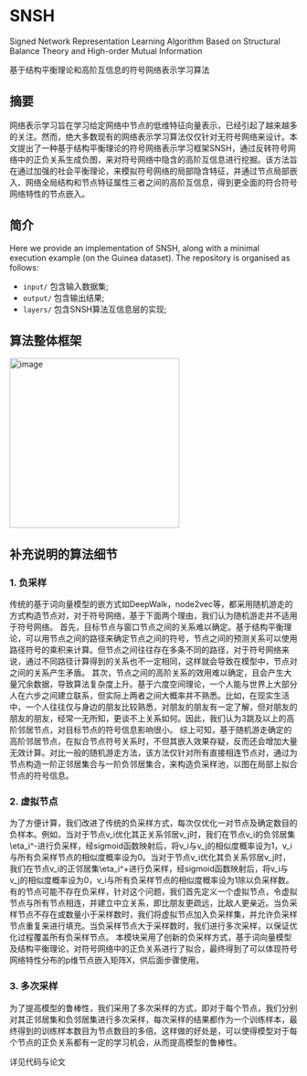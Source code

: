 # SNSH
Signed Network Representation Learning Algorithm Based on Structural Balance Theory and High-order Mutual Information

基于结构平衡理论和高阶互信息的符号网络表示学习算法

## 摘要
网络表示学习旨在学习给定网络中节点的低维特征向量表示，已经引起了越来越多的关注。然而，绝大多数现有的网络表示学习算法仅仅针对无符号网络来设计。本文提出了一种基于结构平衡理论的符号网络表示学习框架SNSH，通过反转符号网络中的正负关系生成负图，来对符号网络中隐含的高阶互信息进行挖掘。该方法旨在通过加强的社会平衡理论，来模拟符号网络的局部隐含特征，并通过节点局部嵌入、网络全局结构和节点特征属性三者之间的高阶互信息，得到更全面的符合符号网络特性的节点嵌入。

## 简介
Here we provide an implementation of SNSH, along with a minimal execution example (on the Guinea dataset). The repository is organised as follows:
- `input/` 包含输入数据集;
- `output/` 包含输出结果;
- `layers/` 包含SNSH算法互信息层的实现;

## 算法整体框架
<img width="297" alt="image" src="https://user-images.githubusercontent.com/74093803/193469610-18885226-24f4-4a1f-898d-c0efff950281.png">


## 补充说明的算法细节
### 1. 负采样
传统的基于词向量模型的嵌方式如DeepWalk，node2vec等，都采用随机游走的方式构造节点对，对于符号网络，基于下面两个理由，我们认为随机游走并不适用于符号网络。
首先，目标节点与窗口节点之间的关系难以确定。基于结构平衡理论，可以用节点之间的路径来确定节点之间的符号，节点之间的预测关系可以使用路径符号的乘积来计算。但节点之间往往存在多条不同的路径，对于符号网络来说，通过不同路径计算得到的关系也不一定相同，这样就会导致在模型中，节点对之间的关系产生矛盾。
其次，节点之间的高阶关系的效用难以确定，且会产生大量冗余数据，导致算法复杂度上升。基于六度空间理论，一个人能与世界上大部分人在六步之间建立联系，但实际上两者之间大概率并不熟悉。比如，在现实生活中，一个人往往仅与身边的朋友比较熟悉，对朋友的朋友有一定了解，但对朋友的朋友的朋友，经常一无所知，更谈不上关系如何。因此，我们认为3跳及以上的高阶邻居节点，对目标节点的符号信息影响很小。
综上可知，基于随机游走确定的高阶邻居节点，在拟合节点符号关系时，不但其嵌入效果存疑，反而还会增加大量无效计算。对比一般的随机游走方法，该方法仅针对所有直接相连节点对，通过为节点构造一阶正邻居集合与一阶负邻居集合，来构造负采样池，以图在局部上拟合节点的符号信息。
### 2. 虚拟节点
为了方便计算，我们改进了传统的负采样方式，每次仅优化一对节点及确定数目的负样本。例如，当对于节点v_i优化其正关系邻居v_j时，我们在节点v_i的负邻居集\eta_i^-进行负采样，经sigmoid函数映射后，将v_i与v_j的相似度概率设为1，v_i与所有负采样节点的相似度概率设为0。当对于节点v_i优化其负关系邻居v_j时，我们在节点v_i的正邻居集\eta_i^+进行负采样，经sigmoid函数映射后，将v_i与v_j的相似度概率设为0，v_i与所有负采样节点的相似度概率设为1除以负采样数。
有的节点可能不存在负采样，针对这个问题，我们首先定义一个虚拟节点，令虚拟节点与所有节点相连，并建立中立关系，即比朋友更疏远，比敌人更亲近。当负采样节点不存在或数量小于采样数时，我们将虚拟节点加入负采样集，并允许负采样节点重复来进行填充。当负采样节点大于采样数时，我们进行多次采样，以保证优化过程覆盖所有负采样节点。
本模块采用了创新的负采样方式，基于词向量模型及结构平衡理论，对符号网络中的正负关系进行了拟合，最终得到了可以体现符号网络特性分布的p维节点嵌入矩阵X，供后面步骤使用。
### 3. 多次采样
为了提高模型的鲁棒性，我们采用了多次采样的方式，即对于每个节点，我们分别对其正邻居集和负邻居集进行多次采样，每次采样的结果都作为一个训练样本，最终得到的训练样本数目为节点数目的多倍。这样做的好处是，可以使得模型对于每个节点的正负关系都有一定的学习机会，从而提高模型的鲁棒性。

详见代码与论文
